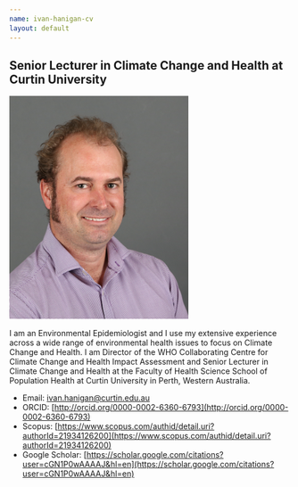 ```yaml
---
name: ivan-hanigan-cv
layout: default
---
```


## Senior Lecturer in Climate Change and Health at Curtin University

![IvanHanigan2.png](assets/IvanHanigan2.png)  

I am an Environmental Epidemiologist and I use my extensive experience across a wide range of environmental health issues to focus on Climate Change and Health. I am Director of the WHO Collaborating Centre for Climate Change and Health Impact Assessment and Senior Lecturer in Climate Change and Health at the Faculty of Health Science School of Population Health at Curtin University in Perth, Western Australia. 

- Email: ivan.hanigan@curtin.edu.au
- ORCID: [http://orcid.org/0000-0002-6360-6793](http://orcid.org/0000-0002-6360-6793)
- Scopus: [https://www.scopus.com/authid/detail.uri?authorId=21934126200](https://www.scopus.com/authid/detail.uri?authorId=21934126200)
- Google Scholar: [https://scholar.google.com/citations?user=cGN1P0wAAAAJ&hl=en](https://scholar.google.com/citations?user=cGN1P0wAAAAJ&hl=en)



